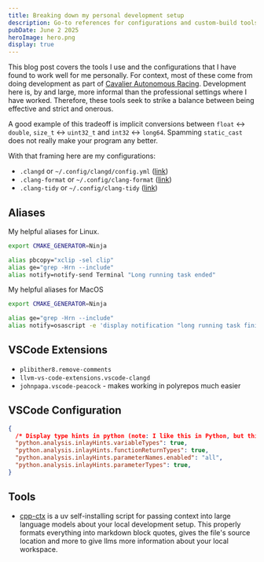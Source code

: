 ```yaml
---
title: Breaking down my personal development setup
description: Go-to references for configurations and custom-build tools. Includes tools for copy-pasting context into large language models. Largely published so I can quickly graph this stuff on my work computer! 
pubDate: June 2 2025
heroImage: hero.png
display: true
---
```


This blog post covers the tools I use and the configurations that I have found to work well for me personally. For context, most of these come from doing development as part of [Cavalier Autonomous Racing](https://autonomousracing.dev/). Development here is, by and large, more informal than the professional settings where I have worked. Therefore, these tools seek to strike a balance between being effective and strict and onerous.

A good example of this tradeoff is implicit conversions between `float` <-> `double`, `size_t` <-> `uint32_t` and `int32` <-> `long64`. Spamming `static_cast` does not really make your program any better.

With that framing here are my configurations:

- `.clangd` or `~/.config/clangd/config.yml` ([link](https://raw.githubusercontent.com/wkaisertexas/wkaisertexas.github.io/refs/heads/main/src/blog/personal-development-setup/.clangd))
- `.clang-format` or `~/.config/clang-format` ([link](https://raw.githubusercontent.com/wkaisertexas/wkaisertexas.github.io/refs/heads/main/src/blog/personal-development-setup/.clang-format))
- `.clang-tidy` or `~/.config/clang-tidy` ([link](https://raw.githubusercontent.com/wkaisertexas/wkaisertexas.github.io/refs/heads/main/src/blog/personal-development-setup/.clang-tidy))

## Aliases

My helpful aliases for Linux.

```bash
export CMAKE_GENERATOR=Ninja

alias pbcopy="xclip -sel clip"
alias ge="grep -Hrn --include"
alias notify=notify-send Terminal "Long running task ended"
```

My helpful aliases for MacOS

```bash
export CMAKE_GENERATOR=Ninja

alias ge="grep -Hrn --include"
alias notify=osascript -e 'display notification "long running task finished" with title "From Terminal"'
```

## VSCode Extensions

- `plibither8.remove-comments`
- `llvm-vs-code-extensions.vscode-clangd`
- `johnpapa.vscode-peacock` - makes working in polyrepos much easier

## VSCode Configuration

```json
{
  /* Display type hints in python (note: I like this in Python, but think it is distracting in clangd) */
  "python.analysis.inlayHints.variableTypes": true,
  "python.analysis.inlayHints.functionReturnTypes": true,
  "python.analysis.inlayHints.parameterNames.enabled": "all",
  "python.analysis.inlayHints.parameterTypes": true,
}
```

## Tools

- [cpp-ctx](https://raw.githubusercontent.com/wkaisertexas/wkaisertexas.github.io/refs/heads/main/src/blog/personal-development-setup/cpp-ctx.py) is a uv self-installing script for passing context into large language models about your local development setup. This properly formats everything into markdown block quotes, gives the file's source location and more to give llms more information about your local workspace.